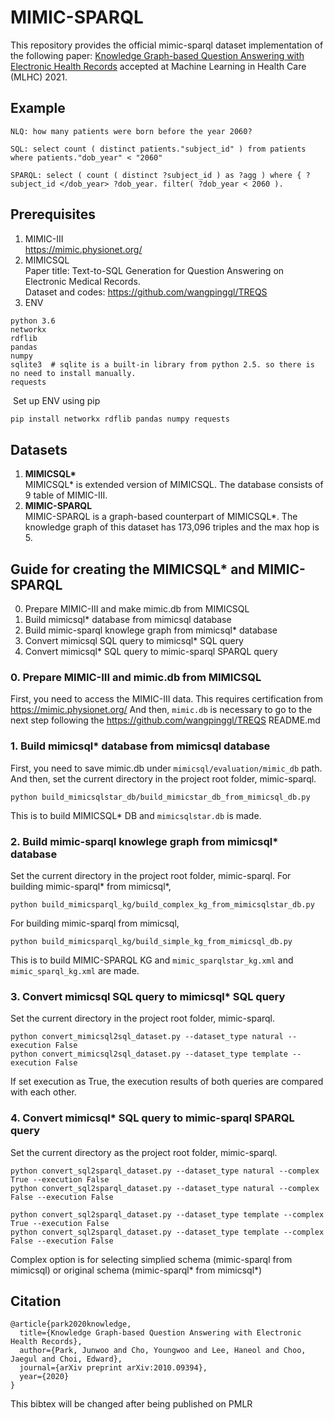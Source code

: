 # MIMIC-SPARQL
This repository provides the official mimic-sparql dataset implementation of the following paper: [Knowledge Graph-based Question Answering with Electronic Health Records](https://arxiv.org/abs/2010.09394) accepted at Machine Learning in Health Care (MLHC) 2021.
## Example
```
NLQ: how many patients were born before the year 2060?

SQL: select count ( distinct patients."subject_id" ) from patients  where patients."dob_year" < "2060"

SPARQL: select ( count ( distinct ?subject_id ) as ?agg ) where { ?subject_id </dob_year> ?dob_year. filter( ?dob_year < 2060 ).
```

## Prerequisites

1. MIMIC-III   
https://mimic.physionet.org/
2. MIMICSQL  
Paper title: Text-to-SQL Generation for Question Answering on Electronic Medical Records.  
Dataset and codes: https://github.com/wangpinggl/TREQS
3. ENV
```
python 3.6
networkx
rdflib
pandas
numpy
sqlite3  # sqlite is a built-in library from python 2.5. so there is no need to install manually.
requests
```
​	Set up ENV using pip
```bash
pip install networkx rdflib pandas numpy requests
```

## Datasets

1. __MIMICSQL*__  
MIMICSQL* is extended version of MIMICSQL. The database consists of 9 table of MIMIC-III.  
2. __MIMIC-SPARQL__  
MIMIC-SPARQL is a graph-based counterpart of MIMICSQL*. The knowledge graph of this dataset has 173,096 triples and the max hop is 5.

## Guide for creating the MIMICSQL* and MIMIC-SPARQL
0. Prepare MIMIC-III and make mimic.db from MIMICSQL
1. Build mimicsql* database from mimicsql database
2. Build mimic-sparql knowlege graph from mimicsql* database
3. Convert mimicsql SQL query to mimicsql* SQL query
4. Convert mimicsql* SQL query to mimic-sparql SPARQL query


### 0. Prepare MIMIC-III and mimic.db from MIMICSQL
First, you need to access the MIMIC-III data. This requires certification from https://mimic.physionet.org/ 
And then, `mimic.db` is necessary to go to the next step following the https://github.com/wangpinggl/TREQS README.md  

### 1. Build mimicsql* database from mimicsql database
First, you need to save mimic.db under `mimicsql/evaluation/mimic_db` path.
And then, set the current directory in the project root folder, mimic-sparql.
```
python build_mimicsqlstar_db/build_mimicstar_db_from_mimicsql_db.py
```
This is to build MIMICSQL* DB and `mimicsqlstar.db` is made.
### 2. Build mimic-sparql knowlege graph from mimicsql* database
Set the current directory in the project root folder, mimic-sparql.
For building mimic-sparql* from mimicsql*, 
```
python build_mimicsparql_kg/build_complex_kg_from_mimicsqlstar_db.py
```
For building mimic-sparql from mimicsql,
```
python build_mimicsparql_kg/build_simple_kg_from_mimicsql_db.py
```
This is to build MIMIC-SPARQL KG and `mimic_sparqlstar_kg.xml` and `mimic_sparql_kg.xml` are made.
### 3. Convert mimicsql SQL query to mimicsql* SQL query
Set the current directory in the project root folder, mimic-sparql.
```
python convert_mimicsql2sql_dataset.py --dataset_type natural --execution False
python convert_mimicsql2sql_dataset.py --dataset_type template --execution False
```
If set execution as True, the execution results of both queries are compared with each other. 
### 4. Convert mimicsql* SQL query to mimic-sparql SPARQL query
Set the current directory as the project root folder, mimic-sparql.
```
python convert_sql2sparql_dataset.py --dataset_type natural --complex True --execution False
python convert_sql2sparql_dataset.py --dataset_type natural --complex False --execution False

python convert_sql2sparql_dataset.py --dataset_type template --complex True --execution False
python convert_sql2sparql_dataset.py --dataset_type template --complex False --execution False
```
Complex option is for selecting simplied schema (mimic-sparql from mimicsql) or original schema (mimic-sparql* from mimicsql*)  

## Citation
```
@article{park2020knowledge,
  title={Knowledge Graph-based Question Answering with Electronic Health Records},
  author={Park, Junwoo and Cho, Youngwoo and Lee, Haneol and Choo, Jaegul and Choi, Edward},
  journal={arXiv preprint arXiv:2010.09394},
  year={2020}
}
```
This bibtex will be changed after being published on PMLR
